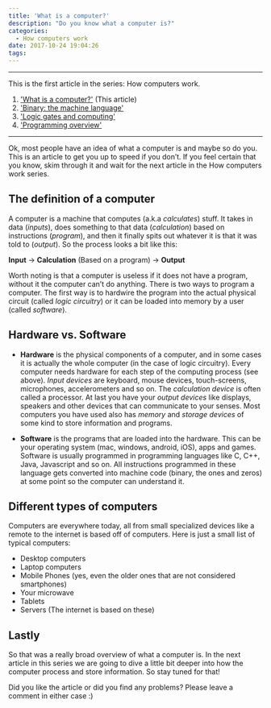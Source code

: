 ```yaml
---
title: 'What is a computer?'
description: "Do you know what a computer is?"
categories:
  - How computers work
date: 2017-10-24 19:04:26
tags:
---
```


***
This is the first article in the series: How computers work.
1. ['What is a computer?'](/how-computers-work/what-is-a-computer) (This article)
2. ['Binary: the machine language'](/how-computers-work/binary-the-machine-language) 
3. ['Logic gates and computing'](/how-computers-work/logic-gates-and-computing) 
4. ['Programming overview'](/how-computers-work/programming-overview) 
***

<!-- block -->
Ok, most people have an idea of what a computer is and maybe so do you. This is an article to get you up to speed if you don’t. If you feel certain that you know, skim through it and wait for the next article in the How computers work series.
<!-- block -->

## The definition of a computer
A computer is a machine that computes (a.k.a *calculates*) stuff. It takes in data (*inputs*), does something to that data (*calculation*) based on instructions (*program*), and then it finally spits out whatever it is that it was told to (*output*). So the process looks a bit like this:

**Input** -> **Calculation** (Based on a program) -> **Output**

Worth noting is that a computer is useless if it does not have a program, without it the computer can’t do anything. There is two ways to program a computer. The first way is to hardwire the program into the actual physical circuit (called *logic circuitry*) or it can be loaded into memory by a user (called *software*). 

## Hardware vs. Software
- **Hardware** is the physical components of a computer, and in some cases it is actually the whole computer (in the case of logic circuitry). Every computer needs hardware for each step of the computing process (see above). *Input devices* are keyboard, mouse devices, touch-screens, microphones, accelerometers and so on. The *calculation device* is often called a processor. At last you have your *output devices* like displays, speakers and other devices that can communicate to your senses.
Most computers you have used also has *memory* and *storage devices* of some kind to store information and programs.

- **Software** is the programs that are loaded into the hardware. This can be your operating system (mac, windows, android, iOS), apps and games. Software is usually programmed in programming languages like C, C++, Java, Javascript and so on. All instructions programmed in these language gets converted into machine code (binary, the ones and zeros) at some point so the computer can understand it.

## Different types of computers

Computers are everywhere today, all from small specialized devices like a remote to the internet is based off of computers. Here is just a small list of typical computers:

- Desktop computers
- Laptop computers
- Mobile Phones (yes, even the older ones that are not considered smartphones)
- Your microwave
- Tablets
- Servers (The internet is based on these)

## Lastly
So that was a really broad overview of what a computer is. In the next article in this series we are going to dive a little bit deeper into how the computer process and store information. So stay tuned for that!

Did you like the article or did you find any problems? Please leave a comment in either case :)